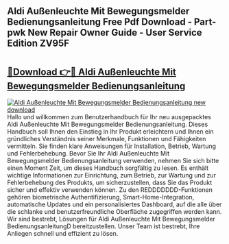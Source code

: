 ## Aldi Außenleuchte Mit Bewegungsmelder Bedienungsanleitung Free Pdf Download - Part-pwk New Repair Owner Guide - User Service Edition ZV95F

# <h2><a href="http://df4gpb3.blite.top/?on=Aldi+Au%c3%9fenleuchte+Mit+Bewegungsmelder+Bedienungsanleitung">🔗Download 👉🔴 Aldi Außenleuchte Mit Bewegungsmelder Bedienungsanleitung</a></h2>

[![Aldi Außenleuchte Mit Bewegungsmelder Bedienungsanleitung new download](https://i.imgur.com/lujVjoI.png)](http://df4gpb3.blite.top/?on=Aldi+Au%c3%9fenleuchte+Mit+Bewegungsmelder+Bedienungsanleitung)
Hallo und willkommen zum Benutzerhandbuch für Ihr neu ausgepacktes Aldi Außenleuchte Mit Bewegungsmelder Bedienungsanleitung. Dieses Handbuch soll Ihnen den Einstieg in Ihr Produkt erleichtern und Ihnen ein gründliches Verständnis seiner Merkmale, Funktionen und Fähigkeiten vermitteln. Sie finden klare Anweisungen für Installation, Betrieb, Wartung und Fehlerbehebung. Bevor Sie Ihr Aldi Außenleuchte Mit Bewegungsmelder Bedienungsanleitung verwenden, nehmen Sie sich bitte einen Moment Zeit, um dieses Handbuch sorgfältig zu lesen. Es enthält wichtige Informationen zur Einrichtung, zum Betrieb, zur Wartung und zur Fehlerbehebung des Produkts, um sicherzustellen, dass Sie das Produkt sicher und effektiv verwenden können. Zu den REDDDDDDD-Funktionen gehören biometrische Authentifizierung, Smart-Home-Integration, automatische Updates und ein personalisiertes Dashboard, auf die alle über die schlanke und benutzerfreundliche Oberfläche zugegriffen werden kann. Wir sind bestrebt, Lösungen für Aldi Außenleuchte Mit Bewegungsmelder BedienungsanleitungD bereitzustellen. Unser Team ist bestrebt, Ihre Anliegen schnell und effizient zu lösen.
